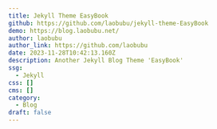 ```yaml
---
title: Jekyll Theme EasyBook
github: https://github.com/laobubu/jekyll-theme-EasyBook
demo: https://blog.laobubu.net/
author: laobubu
author_link: https://github.com/laobubu
date: 2023-11-28T10:42:13.160Z
description: Another Jekyll Blog Theme 'EasyBook'
ssg:
  - Jekyll
css: []
cms: []
category:
  - Blog
draft: false
---
```

